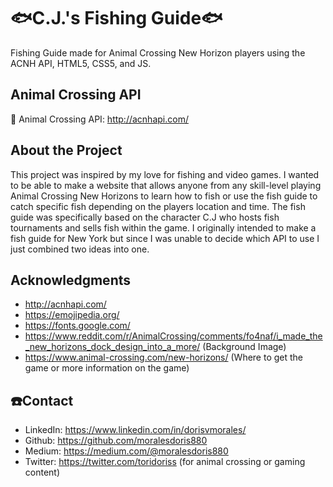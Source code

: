# 🐟C.J.'s Fishing Guide🐟
Fishing Guide made for Animal Crossing New Horizon players using the ACNH API, HTML5, CSS5, and JS.

## Animal Crossing API 

🍃 Animal Crossing API: http://acnhapi.com/

## About the Project 

This project was inspired by my love for fishing and video games. I wanted to be able to make a website that allows anyone from any skill-level playing Animal Crossing New Horizons to learn how to fish or use the fish guide to catch specific fish depending on the players location and time. The fish guide was specifically based on the character C.J who hosts fish tournaments and sells fish within the game. I originally intended to make a fish guide for New York but since I was unable to decide which API to use I just combined two ideas into one. 

## Acknowledgments

* http://acnhapi.com/
* https://emojipedia.org/
* https://fonts.google.com/ 
* https://www.reddit.com/r/AnimalCrossing/comments/fo4naf/i_made_the_new_horizons_dock_design_into_a_more/ (Background Image)
* https://www.animal-crossing.com/new-horizons/ (Where to get the game or more information on the game) 

## ☎️Contact

* LinkedIn: https://www.linkedin.com/in/dorisvmorales/
* Github: https://github.com/moralesdoris880
* Medium: https://medium.com/@moralesdoris880
* Twitter: https://twitter.com/toridoriss (for animal crossing or gaming content)

